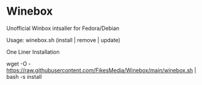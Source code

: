 # Winebox
Unofficial Winbox intsaller for Fedora/Debian 


Usage: winebox.sh (install | remove | update)


One Liner Installation 

wget -O - https://raw.githubusercontent.com/FikesMedia/Winebox/main/winebox.sh | bash -s install
